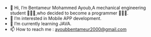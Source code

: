 - 👋 Hi, I’m Bentameur Mohammed Ayoub,A mechanical engineering student 👨🏻‍🎓,who decided to become a programmer 👨🏻‍💻. 
- 👀 I’m interested in Mobile APP development.
- 🌱 I’m currently learning JAVA.
- 📫 How to reach me : ayoubbentameur2000@gmail.com

<!---
ayoubbentameur/ayoubbentameur is a ✨ special ✨ repository because its `README.md` (this file) appears on your GitHub profile.
You can click the Preview link to take a look at your changes.
--->
